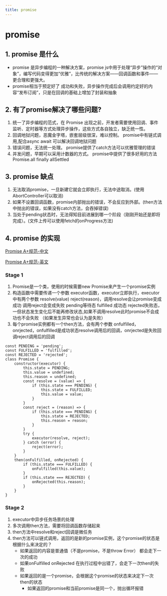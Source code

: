 ```yaml
---
title: promise
---
```


# promise

## 1. promise 是什么

* promise 是异步编程的一种解决方案，promise js中用于处理“异步”操作的“对象”，编写代码变得更加“优雅”，比传统的解决方案——回调函数和事件——更合理和更强大。
* promise相当于预定好了 成功和失败，异步操作完成后会调用约定好的内容“发布订阅”，只是在回调的基础上增加了封装和抽象

## 2. 有了promise解决了哪些问题?
1. 统一了异步编程的范式，在 Promise 出现之前，开发者需要使用回调、事件监听、定时器等方式处理异步操作，这些方式各自独立，缺乏统一性。
2. 回调地狱问题，恶魔金字塔，嵌套层级很深，难以控制。 promise中有链式调用,配合async await 可以解决回调地狱问题
3. 错误问题，无法统一处理。 promise提供了catch方法可以优雅管理的错误
4. 并发问题，早期可以采用计数器的方式。 promise中提供了很多好用的方法 Promise.all finally allSettled

## 3. promise 缺点
1. 无法取消promise，一旦新建它就会立即执行，无法中途取消。(使用AbortController可以取消)
2. 如果不设置回调函数，promise内部抛出的错误，不会反应到外部。(then方法中抛出的错误，如果没有catch方法，会吞掉错误)
3. 当处于pending状态时，无法得知目前进展到哪一个阶段（刚刚开始还是即将完成）。(文件上传可以使用fetch的onProgress方法)

## 4. promise 的实现
[Promise A+规范-中文](https://www.cnblogs.com/gupingan/p/18628539)

[Promise A+规范-英文](https://promisesaplus.com/)

### Stage 1

1. Promise是一个类，使用的时候需要new Promise来产生一个promise实例
2. 构造函数中需要传递一个参数 executor函数，executor立即执行，executor中有两个参数  resolve(value)  reject(reason)，调用resolve会让promise变成成功 调用reject会变成失败  pending等待态 fulfilled 成功态  rejected失败态，一但状态发生变化后不能再修改状态,如果不调用resolve此时promise不会成功也不会失败 （如果发生异常也会认为是失败）
3. 每个promise实例都有一个then方法，会有两个参数 onfulfilled， onrjected，onfulfilled是成功状态resolve调用后的回调，onrjected是失败回调reject调用后的回调

```js[stage1.js]
const PENDING = 'pending';
const FULFILLED = 'fulfilled';
const REJECTED = 'rejected';
class Promise {
    constructor(executor) {
        this.state = PENDING;
        this.value = undefined;
        this.reason = undefined;
        const resolve = (value) => {
            if (this.state === PENDING) {
                this.state = FULFILLED;
                this.value = value;
            }
        }   
        const reject = (reason) => {
            if (this.state === PENDING) {
                this.state = REJECTED;
                this.reason = reason;
            }
        }
        try {   
            executor(resolve, reject);
        } catch (error) {
            reject(error);
        }
    }
    then(onFulfilled, onRejected) {
        if (this.state === FULFILLED) {
            onFulfilled(this.value);
        }
        if (this.state === REJECTED) {
            onRejected(this.reason);
        }
    }
}
```

### Stage 2

1. executor中异步任务场景的处理
2. 多次调用then方法，需要将回调函数存储起来
3. then方法中resolve和reject回调是微任务
4. then方法可以链式调用，返回的是新的promise实例，这个promise的状态是根据什么来决定的？
    * 如果返回的内容是普通值（不是promise，不是throw Error） 都会走下一次的成功
    * 如果onFulfilled  onRejected 在执行过程中出错了，会走下一次then的失败
    * 如果返回的是一个promise，会根据这个promise的状态来决定下一次then的状态
        * 如果返回的promise和当前promise是同一个，抛出循环报错

```js[stage2.js]

```